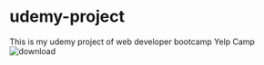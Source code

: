 # udemy-project
This is my udemy project of web developer bootcamp
Yelp Camp
![download](https://user-images.githubusercontent.com/103211179/233837541-551d38c3-b368-4879-89b9-0a70e871f8c2.jpg)
